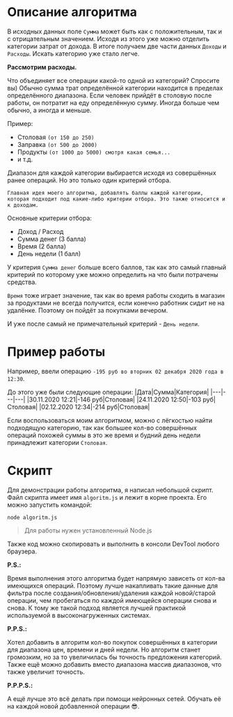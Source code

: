 # Описание алгоритма

В исходных данных поле `Сумма` может быть как с положительным, так и с отрицательным значением.
Исходя из этого уже можно отделить категории затрат от дохода. В итоге получаем две части данных `Доходы` и `Расходы`. Искать категорию уже стало легче.

**Рассмотрим расходы.**

Что объединяет все операции какой-то одной из категорий? Спросите вы) Обычно сумма трат определённой категории находится в пределах определённого диапазона.
Если человек прийдёт в столовую после работы, он потратит на еду определённую сумму. Иногда больше чем обычно, а иногда и меньше.

Пример:
- Столовая `(от 150 до 250)`
- Заправка `(от 500 до 2000)`
- Продукты `(от 1000 до 5000) смотря какая семья...`
- и т.д.

Диапазон для каждой категории выбирается исходя из совершённых ранее операций. Но это только один критерий отбора.

```
Главная идея моего алгоритма, добавлять баллы каждой категории, которая подходит под какие-либо критерии отбора. Это также относится и к доходам.
```

Основные критерии отбора:
 - Доход / Расход
 - Сумма денег (3 балла)
 - Время (2 балла)
 - День недели (1 балл)

 У критерия `Сумма денег` больше всего баллов, так как это самый главный критерий по которому уже можно определить на что были потрачены средства.

 `Время` тоже играет значение, так как во время работы сходить в магазин за продуктами не всегда получится, если конечно работник сидит не на удалёнке.
 Поэтому он пойдёт за покупками вечером.

 И уже после самый не примечательный критерий - `День недели`.

# Пример работы
Например, ввели операцию `-195 руб во вторник 02 декабря 2020 года в 12:30`.

До этого уже были следующие операции:
|Дата|Сумма|Категория|
|---|---|---|
|30.11.2020 12:21|-146 руб|Столовая|
|24.11.2020 12:50|-103 руб|Столовая|
|02.12.2020 12:34|-214 руб|Столовая|

Если воспользоваться моим алгоритмом, можно с лёгкостью найти подходящую категорию, так как большее кол-во совершённых операций похожей суммы в это же время и будний день недели принадлежит категории `Столовая`.

# Скрипт
Для демонстрации работы алгоритма, я написал небольшой скрипт. Файл скрипта имеет имя `algoritm.js` и лежит в корне проекта. Его можно запустить командой:

```
node algoritm.js
```

> Для работы нужен установленный Node.js

Также код можно скопировать и выполнить в консоли DevTool любого браузера.

**P.S.:**

Время выполнения этого алгоритма будет напрямую зависеть от кол-ва имеющихся операций.
Поэтому лучше накапливать такие данные для фильтра после создания/обновления/удаления каждой новой/старой операции, чем пробегаться по каждой имеющейся операции снова и снова.
К тому же такой подход является лучшей практикой используемой в высоконагруженных системах.

**P.P.S.:**

Хотел добавить в алгоритм кол-во покупок совершённых в категории для диапазона цен, времени и дней недели. Но алгоритм станет громозким, но за то увеличилась бы точность предложения категорий.
Также ещё можно добавить вместо диапазона массив диапазонов, что также увеличит точность.

**P.P.P.S.:**

А ещё лучше это всё делать при помощи нейронных сетей. Обучать её на каждой новой добавленной операции 😎.